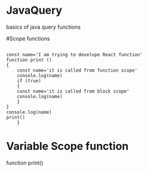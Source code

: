 # JavaQuery
basics of java query functions


#Scope functions

<code>
const name='I am trying to develope React function'
function print () 
{
	const name='it is called from function scope'
	console.log(name)
	if (true)
	{
	const name='it is called from block scope'
	console.log(name)
	}
}
console.log(name)
print()
	}
</code>

 # Variable Scope function

 function print()





 




     
